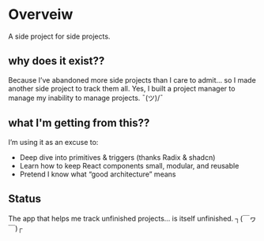 # Overveiw

A side project for side projects.

## why does it exist??

Because I’ve abandoned more side projects than I care to admit… so I made another side project to track them all.
Yes, I built a project manager to manage my inability to manage projects. ¯\(ツ)/¯

## what I'm getting from this??

I’m using it as an excuse to:

- Deep dive into primitives & triggers (thanks Radix & shadcn)
- Learn how to keep React components small, modular, and reusable
- Pretend I know what “good architecture” means

## Status

The app that helps me track unfinished projects… is itself unfinished.
┐(￣ヮ￣)┌
